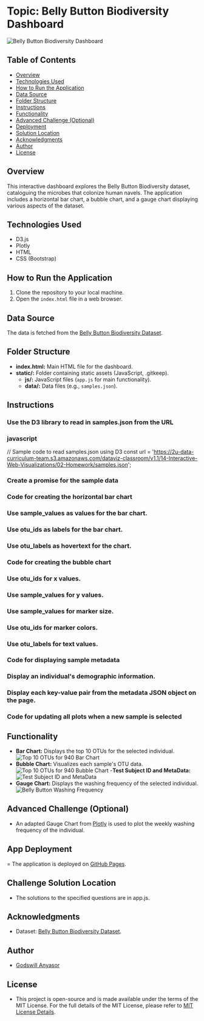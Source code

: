 # Topic: Belly Button Biodiversity Dashboard

![Belly Button Biodiversity Dashboard](./images/belly_button_biodiversity_dashboard.png )

## Table of Contents
- [Overview](#overview)
- [Technologies Used](#technologies-used)
- [How to Run the Application](#how-to-run-the-application)
- [Data Source](#data-source)
- [Folder Structure](#folder-structure)
- [Instructions](#instructions)
- [Functionality](#functionality)
- [Advanced Challenge (Optional)](#advanced-challenge-optional)
- [Deployment](#deployment)
- [Solution Location](#solution-location)
- [Acknowledgments](#acknowledgments)
- [Author](#author)
- [License](#license)

## Overview
This interactive dashboard explores the Belly Button Biodiversity dataset, cataloguing the microbes that colonize human navels. The application includes a horizontal bar chart, a bubble chart, and a gauge chart displaying various aspects of the dataset.

## Technologies Used
- D3.js
- Plotly
- HTML
- CSS (Bootstrap)

## How to Run the Application
1. Clone the repository to your local machine.
2. Open the `index.html` file in a web browser.

## Data Source
The data is fetched from the [Belly Button Biodiversity Dataset](http://robdunnlab.com/projects/belly-button-biodiversity/).

## Folder Structure
- **index.html:** Main HTML file for the dashboard.
- **static/:** Folder containing static assets (JavaScript, .gitkeep).
  - **js/:** JavaScript files (`app.js` for main functionality).
  - **data/:** Data files (e.g., `samples.json`).

## Instructions

### Use the D3 library to read in samples.json from the URL

### javascript
// Sample code to read samples.json using D3
const url = 'https://2u-data-curriculum-team.s3.amazonaws.com/dataviz-classroom/v1.1/14-Interactive-Web-Visualizations/02-Homework/samples.json';

### Create a promise for the sample data
### Code for creating the horizontal bar chart
### Use sample_values as values for the bar chart.
### Use otu_ids as labels for the bar chart.
### Use otu_labels as hovertext for the chart.
### Code for creating the bubble chart
### Use otu_ids for x values.
### Use sample_values for y values.
### Use sample_values for marker size.
### Use otu_ids for marker colors.
### Use otu_labels for text values.
### Code for displaying sample metadata
### Display an individual's demographic information.
### Display each key-value pair from the metadata JSON object on the page.
### Code for updating all plots when a new sample is selected

## Functionality

- **Bar Chart:** Displays the top 10 OTUs for the selected individual.
  ![Top 10 OTUs for 940 Bar Chart](./images/top_10_otus_940_barChart.png )
- **Bubble Chart:** Visualizes each sample's OTU data.
  ![Top 10 OTUs for 940 Bubble Chart](./images/top_10_otus_940_bubbleChart.png )
-**Test Subject ID and MetaData:**
   ![Test Subject ID and MetaData](./images/test_subject_id_meta_data.png)
- **Gauge Chart:** Displays the washing frequency of the selected individual.
 ![Belly Button Washing Frequency](./images/belly_button_washing_frequency.png)
## Advanced Challenge (Optional)
- An adapted Gauge Chart from [Plotly](https://plotly.com/javascript/gauge-charts/) is used to plot the weekly washing frequency of the individual.

## App Deployment
= The application is deployed on [GitHub Pages](https://anyasorg.github.io/belly-button-challenge/).

## Challenge Solution Location
- The solutions to the specified questions are in app.js.

## Acknowledgments
- Dataset: [Belly Button Biodiversity Dataset](http://robdunnlab.com/projects/belly-button-biodiversity/).

## Author
- [Godswill Anyasor](https://github.com/AnyasorG)

## License
- This project is open-source and is made available under the terms of the MIT License. For the full details of the MIT License, please refer to [MIT License Details](https://choosealicense.com/licenses/mit/).
